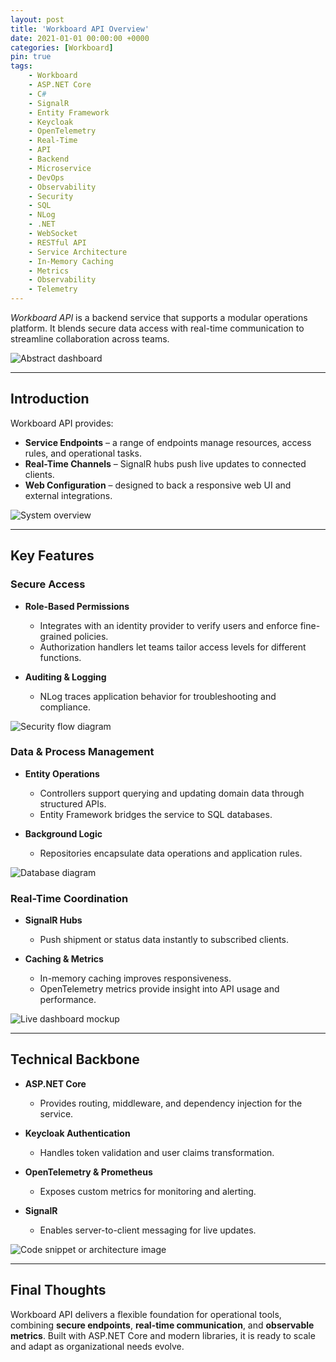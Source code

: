 ```yaml
---
layout: post
title: 'Workboard API Overview'
date: 2021-01-01 00:00:00 +0000
categories: [Workboard]
pin: true
tags:
    - Workboard
    - ASP.NET Core
    - C#
    - SignalR
    - Entity Framework
    - Keycloak
    - OpenTelemetry
    - Real-Time
    - API
    - Backend
    - Microservice
    - DevOps
    - Observability
    - Security
    - SQL
    - NLog
    - .NET
    - WebSocket
    - RESTful API
    - Service Architecture
    - In-Memory Caching
    - Metrics
    - Observability
    - Telemetry
---
```


_Workboard API_ is a backend service that supports a modular operations platform. It blends secure data access with real-time communication to streamline collaboration across teams.

![Abstract dashboard](https://placehold.co/600x400?text=Placeholder&format=svg)

---

## Introduction

Workboard API provides:

-   **Service Endpoints** – a range of endpoints manage resources, access rules, and operational tasks.
-   **Real-Time Channels** – SignalR hubs push live updates to connected clients.
-   **Web Configuration** – designed to back a responsive web UI and external integrations.

![System overview](https://placehold.co/600x400?text=Placeholder&format=svg)

---

## Key Features

### Secure Access

-   **Role-Based Permissions**

    -   Integrates with an identity provider to verify users and enforce fine-grained policies.
    -   Authorization handlers let teams tailor access levels for different functions.

-   **Auditing & Logging**
    -   NLog traces application behavior for troubleshooting and compliance.

![Security flow diagram](https://placehold.co/600x400?text=Placeholder&format=svg)

### Data & Process Management

-   **Entity Operations**

    -   Controllers support querying and updating domain data through structured APIs.
    -   Entity Framework bridges the service to SQL databases.

-   **Background Logic**
    -   Repositories encapsulate data operations and application rules.

![Database diagram](https://placehold.co/600x400?text=Placeholder&format=svg)

### Real-Time Coordination

-   **SignalR Hubs**

    -   Push shipment or status data instantly to subscribed clients.

-   **Caching & Metrics**
    -   In-memory caching improves responsiveness.
    -   OpenTelemetry metrics provide insight into API usage and performance.

![Live dashboard mockup](https://placehold.co/600x400?text=Placeholder&format=svg)

---

## Technical Backbone

-   **ASP.NET Core**

    -   Provides routing, middleware, and dependency injection for the service.

-   **Keycloak Authentication**

    -   Handles token validation and user claims transformation.

-   **OpenTelemetry & Prometheus**

    -   Exposes custom metrics for monitoring and alerting.

-   **SignalR**
    -   Enables server-to-client messaging for live updates.

![Code snippet or architecture image](https://placehold.co/600x400?text=Placeholder&format=svg)

---

## Final Thoughts

Workboard API delivers a flexible foundation for operational tools, combining **secure endpoints**, **real-time communication**, and **observable metrics**. Built with ASP.NET Core and modern libraries, it is ready to scale and adapt as organizational needs evolve.
